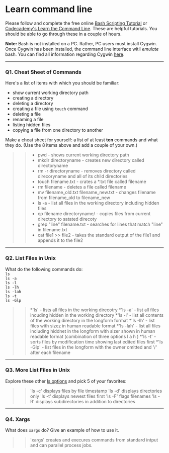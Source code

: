 # Learn command line

Please follow and complete the free online [Bash Scripting Tutorial](https://ryanstutorials.net/bash-scripting-tutorial/) or [Codecademy's Learn the Command Line](https://www.codecademy.com/learn/learn-the-command-line). These are helpful tutorials. You should be able to go through these in a couple of hours.

**Note:** Bash is not installed on a PC. Rather, PC users must install Cygwin. Once Cygwin has been installed, the command line interface witll _emulate_ bash. You can find all information regarding Cygwin [here](https://www.cygwin.com/).

---

### Q1.  Cheat Sheet of Commands  

Here's a list of items with which you should be familiar:  
* show current working directory path
* creating a directory
* deleting a directory
* creating a file using `touch` command
* deleting a file
* renaming a file
* listing hidden files
* copying a file from one directory to another

Make a cheat sheet for yourself: a list of at least **ten** commands and what they do.  (Use the 8 items above and add a couple of your own.)  

> > * pwd - shows current working directory path
> > * mkdir directoryname - creates new directory called directoryname
> > * rm -r directoryname - removes directory called direcoryname and all of its child directories
> > * touch filename.txt - crates a *.txt file called filename
> > * rm filename - deletes a file called filename
> > * mv filename_old.txt filename_new.txt - changes filename from filename_old to filename_new
> > * ls -a - list all files in the working directory including hidden files
> > * cp filename directoryname/ - copies files from current directory to satated direcoty
> > * grep "line" filename.txt - searches for lines that match "line" in filename.txt
> > * cat file1 >> file2 - takes the standard output of the file1 and appends it to the file2 

---

### Q2.  List Files in Unix   

What do the following commands do:  
`ls`  
`ls -a`  
`ls -l`  
`ls -lh`  
`ls -lah`  
`ls -t`  
`ls -Glp`  

> > *'ls' - lists all files in the working direcotry
> > *'ls -a' - list all files incuding hidden in the working directory
> > *'ls -l' - list all contents of the working directory in the longform format
> > *'ls -lh' - list files with sizez in human readable format
> > *'ls -lah' - list all files including hiddnet in the longform with sizer shown in human readable format (combination of three options l a h )
> > *'ls -t' - sorts files by modification time showing last edited files first
> > *'ls -Glp' - list files in the longform with the owner omitted and '/' after each filename


---

### Q3.  More List Files in Unix  

Explore these other [ls options](http://www.techonthenet.com/unix/basic/ls.php) and pick 5 of your favorites:

> > 'ls -c' displays files by file timestamp
> > 'ls -d' displays directories only
> > 'ls -t' displays newest files first
> > 'ls -F' flags filenames
> > 'ls -R' displays subdirectories in addition to directories

---

### Q4.  Xargs   

What does `xargs` do? Give an example of how to use it.

> > 'xargs' creates and execures commands from standard intput and can parallel process jobs. 

 

